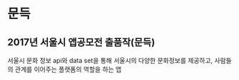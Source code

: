문득
===
## 2017년 서울시 앱공모전 출품작(문득)
서울시 문화 정보 api와 data set을 통해 서울시의 다양한 문화정보를 제공하고, 사람들의 관계를 이어주는 플랫폼의 역할을 하는 앱
